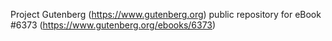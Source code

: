 Project Gutenberg (https://www.gutenberg.org) public repository for eBook #6373 (https://www.gutenberg.org/ebooks/6373)
